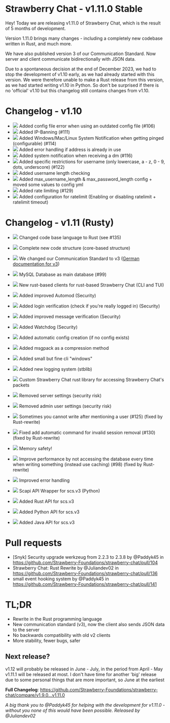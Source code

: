 # Strawberry Chat - v1.11.0 Stable
Hey! Today we are releasing v1.11.0 of Strawberry Chat, which is the result of 5 months of development.

Version 1.11.0 brings many changes - including a completely new codebase written in Rust, and much more.

We have also published version 3 of our Communication Standard.
Now server and client communicate bidirectionally with JSON data.

Due to a spontaneous decision at the end of December 2023, we had to stop the development of v1.10 early,
as we had already started with this version. We were therefore unable to make a Rust release from this version,
as we had started writing v1.10 in Python. So don't be surprised if there is no 'official' v1.10 but this changelog still
contains changes from v1.10.

# Changelog - v1.10

- ![](https://img.shields.io/badge/-New-success) Added config file error when using an outdated config file (#106)
- ![](https://img.shields.io/badge/-New-success) Added IP-Banning (#111)
- ![](https://img.shields.io/badge/-New-success) Added Windows/Mac/Linux System Notification when getting pinged (configurable) (#114)
- ![](https://img.shields.io/badge/-New-success) Added error handling if address is already in use
- ![](https://img.shields.io/badge/-New-success) Added system notification when receiving a dm (#116)
- ![](https://img.shields.io/badge/-New-success) Added specific restrictions for username (only lowercase, a - z, 0 - 9, dots, underscore) (#122)
- ![](https://img.shields.io/badge/-New-success) Added username length checking
- ![](https://img.shields.io/badge/-New-success) Added max_username_length & max_password_length config + moved some values to config yml
- ![](https://img.shields.io/badge/-New-success) Added rate limiting (#129)
- ![](https://img.shields.io/badge/-New-success) Added configuration for ratelimit (Enabling or disabling ratelimit + ratelimit timeout)


# Changelog - v1.11 (Rusty)
- ![](https://img.shields.io/badge/-Important-important) Changed code base language to Rust (see #135)
- ![](https://img.shields.io/badge/-Important-important) Complete new code structure (core-based structure)
- ![](https://img.shields.io/badge/-Important-important) We changed our Communication Standard to v3 ([German documentation for v3](https://developers.strawberryfoundations.xyz/german/json-communication/introduction#versionen-des-strawberry-communication-standards))


- ![](https://img.shields.io/badge/-New-success) MySQL Database as main database (#99)
- ![](https://img.shields.io/badge/-New-success) New rust-based clients for rust-based Strawberry Chat (CLI and TUI)
- ![](https://img.shields.io/badge/-New-success) Added improved Automod (Security)
- ![](https://img.shields.io/badge/-New-success) Added login verification (check if you're really logged in) (Security)
- ![](https://img.shields.io/badge/-New-success) Added improved message verification (Security)
- ![](https://img.shields.io/badge/-New-success) Added Watchdog (Security)
- ![](https://img.shields.io/badge/-New-success) Added automatic config creation (if no config exists)
- ![](https://img.shields.io/badge/-New-success) Added msgpack as a compression method
- ![](https://img.shields.io/badge/-New-success) Added small but fine cli "windows"
- ![](https://img.shields.io/badge/-New-success) Added new logging system (stblib)
- ![](https://img.shields.io/badge/-New-success) Custom Strawberry Chat rust library for accessing Strawberry Chat's packets
- ![](https://img.shields.io/badge/-New-success) Removed server settings (security risk)
- ![](https://img.shields.io/badge/-New-success) Removed admin user settings (security risk)


- ![](https://img.shields.io/badge/-Fix-informational) Sometimes you cannot write after mentioning a user (#125) (fixed by Rust-rewrite)
- ![](https://img.shields.io/badge/-Fix-informational) Fixed add automatic command for invalid session removal (#130) (fixed by Rust-rewrite)


- ![](https://img.shields.io/badge/-Optimization-9cf) Memory safety!
- ![](https://img.shields.io/badge/-Optimization-9cf) Improve performance by not accessing the database every time when writing something (instead use caching) (#98) (fixed by Rust-rewrite)
- ![](https://img.shields.io/badge/-Optimization-9cf) Improved error handling


- ![](https://img.shields.io/badge/-SCAPI-yellow) Scapi API Wrapper for scs.v3 (Python)


- ![](https://img.shields.io/badge/-API-cyan) Added Rust API for scs.v3
- ![](https://img.shields.io/badge/-API-cyan) Added Python API for scs.v3
- ![](https://img.shields.io/badge/-API-cyan) Added Java API for scs.v3


# Pull requests
* [Snyk] Security upgrade werkzeug from 2.2.3 to 2.3.8 by @Paddyk45 in https://github.com/Strawberry-Foundations/strawberry-chat/pull/104
* Strawberry Chat: Rust Rewrite by @Juliandev02 in https://github.com/Strawberry-Foundations/strawberry-chat/pull/136
* small event hooking system by @Paddyk45 in https://github.com/Strawberry-Foundations/strawberry-chat/pull/141

# TL;DR
- Rewrite in the Rust programming language
- New communication standard (v3), now the client also sends JSON data to the server
- No backwards compatibility with old v2 clients
- More stability, fewer bugs, safer


## Next release?
v1.12 will probably be released in June - July, in the period from April - May v1.11.1 will be released at most.
I don't have time for another 'big' release due to some personal things that are more important, so June at the earliest

**Full Changelog**: https://github.com/Strawberry-Foundations/strawberry-chat/compare/v1.9.0...v1.11.0

*A big thank you to @Paddyk45 for helping with the development for v1.11.0 - without you none of this would have been possible.*
*Released by @Juliandev02*
